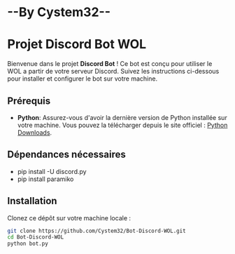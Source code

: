 # --By Cystem32--

# Projet Discord Bot WOL

Bienvenue dans le projet **Discord Bot** ! Ce bot est conçu pour utiliser le WOL a partir de votre serveur Discord. Suivez les instructions ci-dessous pour installer et configurer le bot sur votre machine.

## Prérequis

- **Python**: Assurez-vous d'avoir la dernière version de Python installée sur votre machine. Vous pouvez la télécharger depuis le site officiel : [Python Downloads](https://www.python.org/downloads/).

## Dépendances nécessaires

- pip install -U discord.py
- pip install paramiko

## Installation

Clonez ce dépôt sur votre machine locale :

```sh
git clone https://github.com/Cystem32/Bot-Discord-WOL.git
cd Bot-Discord-WOL
python bot.py
